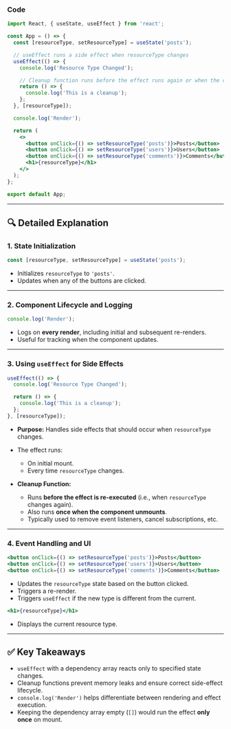 ### **Code**

```jsx
import React, { useState, useEffect } from 'react';

const App = () => {
  const [resourceType, setResourceType] = useState('posts');

  // useEffect runs a side effect when resourceType changes
  useEffect(() => {
    console.log('Resource Type Changed');

    // Cleanup function runs before the effect runs again or when the component unmounts
    return () => {
      console.log('This is a cleanup');
    };
  }, [resourceType]);

  console.log('Render');

  return (
    <>
      <button onClick={() => setResourceType('posts')}>Posts</button>
      <button onClick={() => setResourceType('users')}>Users</button>
      <button onClick={() => setResourceType('comments')}>Comments</button>
      <h1>{resourceType}</h1>
    </>
  );
};

export default App;
```

---

## 🔍 **Detailed Explanation**

### 1. **State Initialization**

```js
const [resourceType, setResourceType] = useState('posts');
```

* Initializes `resourceType` to `'posts'`.
* Updates when any of the buttons are clicked.

---

### 2. **Component Lifecycle and Logging**

```js
console.log('Render');
```

* Logs on **every render**, including initial and subsequent re-renders.
* Useful for tracking when the component updates.

---

### 3. **Using `useEffect` for Side Effects**

```js
useEffect(() => {
  console.log('Resource Type Changed');

  return () => {
    console.log('This is a cleanup');
  };
}, [resourceType]);
```

* **Purpose:** Handles side effects that should occur when `resourceType` changes.
* The effect runs:

  * On initial mount.
  * Every time `resourceType` changes.
* **Cleanup Function:**

  * Runs **before the effect is re-executed** (i.e., when `resourceType` changes again).
  * Also runs **once when the component unmounts**.
  * Typically used to remove event listeners, cancel subscriptions, etc.

---

### 4. **Event Handling and UI**

```jsx
<button onClick={() => setResourceType('posts')}>Posts</button>
<button onClick={() => setResourceType('users')}>Users</button>
<button onClick={() => setResourceType('comments')}>Comments</button>
```

* Updates the `resourceType` state based on the button clicked.
* Triggers a re-render.
* Triggers `useEffect` if the new type is different from the current.

```jsx
<h1>{resourceType}</h1>
```

* Displays the current resource type.

---

## ✅ Key Takeaways

* `useEffect` with a dependency array reacts only to specified state changes.
* Cleanup functions prevent memory leaks and ensure correct side-effect lifecycle.
* `console.log('Render')` helps differentiate between rendering and effect execution.
* Keeping the dependency array empty (`[]`) would run the effect **only once** on mount.

